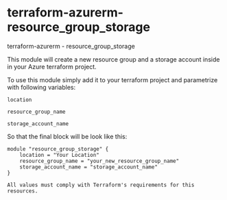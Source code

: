 # terraform-azurerm-resource_group_storage
terraform-azurerm - resource_group_storage

This module will create a new resource group and a storage account inside in your Azure terraform project.

To use this module simply add it to your terraform project and parametrize with following variables:

```
location
```

```
resource_group_name
```

```
storage_account_name
```

So that the final block will be look like this:
```
module "resource_group_storage" {
    location = "Your Location"
    resource_group_name = "your_new_resource_group_name"
    storage_account_name = "storage_account_name"
}

All values must comply with Terraform's requirements for this resources.